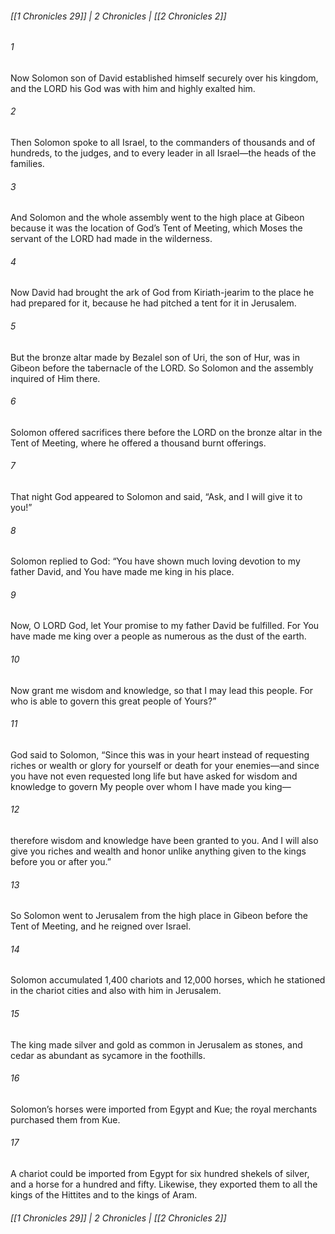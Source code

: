 ###### [[1 Chronicles 29]] | 2 Chronicles | [[2 Chronicles 2]]

###### 1
Now Solomon son of David established himself securely over his kingdom, and the LORD his God was with him and highly exalted him.
###### 2
Then Solomon spoke to all Israel, to the commanders of thousands and of hundreds, to the judges, and to every leader in all Israel—the heads of the families.
###### 3
And Solomon and the whole assembly went to the high place at Gibeon because it was the location of God’s Tent of Meeting, which Moses the servant of the LORD had made in the wilderness.
###### 4
Now David had brought the ark of God from Kiriath-jearim to the place he had prepared for it, because he had pitched a tent for it in Jerusalem.
###### 5
But the bronze altar made by Bezalel son of Uri, the son of Hur, was in Gibeon before the tabernacle of the LORD. So Solomon and the assembly inquired of Him there.
###### 6
Solomon offered sacrifices there before the LORD on the bronze altar in the Tent of Meeting, where he offered a thousand burnt offerings.
###### 7
That night God appeared to Solomon and said, “Ask, and I will give it to you!”
###### 8
Solomon replied to God: “You have shown much loving devotion to my father David, and You have made me king in his place.
###### 9
Now, O LORD God, let Your promise to my father David be fulfilled. For You have made me king over a people as numerous as the dust of the earth.
###### 10
Now grant me wisdom and knowledge, so that I may lead this people. For who is able to govern this great people of Yours?”
###### 11
God said to Solomon, “Since this was in your heart instead of requesting riches or wealth or glory for yourself or death for your enemies—and since you have not even requested long life but have asked for wisdom and knowledge to govern My people over whom I have made you king—
###### 12
therefore wisdom and knowledge have been granted to you. And I will also give you riches and wealth and honor unlike anything given to the kings before you or after you.”
###### 13
So Solomon went to Jerusalem from the high place in Gibeon before the Tent of Meeting, and he reigned over Israel.
###### 14
Solomon accumulated 1,400 chariots and 12,000 horses, which he stationed in the chariot cities and also with him in Jerusalem.
###### 15
The king made silver and gold as common in Jerusalem as stones, and cedar as abundant as sycamore in the foothills.
###### 16
Solomon’s horses were imported from Egypt and Kue; the royal merchants purchased them from Kue.
###### 17
A chariot could be imported from Egypt for six hundred shekels of silver, and a horse for a hundred and fifty. Likewise, they exported them to all the kings of the Hittites and to the kings of Aram.

###### [[1 Chronicles 29]] | 2 Chronicles | [[2 Chronicles 2]]
